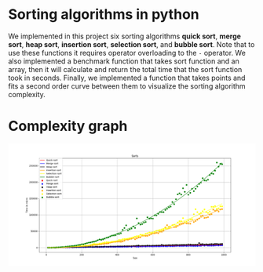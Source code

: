 # Sorting algorithms in python

  We implemented in this project six sorting algorithms **quick sort**, **merge sort**, **heap sort**, **insertion sort**, **selection sort**, and **bubble sort**. 
  Note that to use these functions it requires operator overloading to the `-` operator. 
  We also implemented a benchmark function that takes sort function and an array, then it will  calculate and return the total time that the sort function took in seconds. 
  Finally, we implemented a function that takes points and fits a second order curve between them to visualize the sorting algorithm complexity.


# Complexity graph
  ![graph](graph.png)